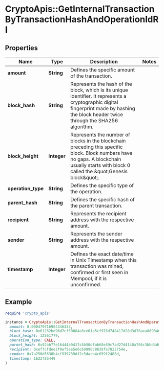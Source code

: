 # CryptoApis::GetInternalTransactionByTransactionHashAndOperationIdRI

## Properties

| Name | Type | Description | Notes |
| ---- | ---- | ----------- | ----- |
| **amount** | **String** | Defines the specific amount of the transaction. |  |
| **block_hash** | **String** | Represents the hash of the block, which is its unique identifier. It represents a cryptographic digital fingerprint made by hashing the block header twice through the SHA256 algorithm. |  |
| **block_height** | **Integer** | Represents the number of blocks in the blockchain preceding this specific block. Block numbers have no gaps. A blockchain usually starts with block 0 called the \&quot;Genesis block\&quot;. |  |
| **operation_type** | **String** | Defines the specific type of the operation. |  |
| **parent_hash** | **String** | Defines the specific hash of the parent transaction. |  |
| **recipient** | **String** | Represents the recipient address with the respective amount. |  |
| **sender** | **String** | Represents the sender address with the respective amount. |  |
| **timestamp** | **Integer** | Defines the exact date/time in Unix Timestamp when this transaction was mined, confirmed or first seen in Mempool, if it is unconfirmed. |  |

## Example

```ruby
require 'crypto_apis'

instance = CryptoApis::GetInternalTransactionByTransactionHashAndOperationIdRI.new(
  amount: 0.000479716904346335,
  block_hash: 0x61262bd96d7cf50884e8ce61a5cf978d748417d28d3d76aea889346f050a2fbb,
  block_height: 12561779,
  operation_type: CALL,
  parent_hash: 0x92bb77e16444e0417c8b50dfab68e89c7ad27d4140a766c3bbd4d0ac195f12fc,
  recipient: 0xef7cfdee2f0ef5ae5e0c60098c8838fa7822754e,
  sender: 0x7a250d5630b4cf539739df2c5dacb4c659f2488d,
  timestamp: 1622726449
)
```

